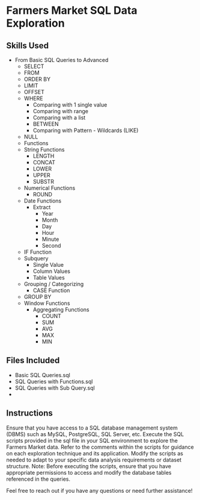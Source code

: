 # Farmers Market SQL Data Exploration

## Skills Used
 
* From Basic SQL Queries to Advanced 
    * SELECT
    * FROM
    * ORDER BY
    * LIMIT
    * OFFSET
    * WHERE
        * Comparing with 1 single value
        * Comparing with range
        * Comparing with a list
        * BETWEEN
        * Comparing with Pattern - Wildcards (LIKE)
    * NULL 
    * Functions
    * String Functions
        * LENGTH
        * CONCAT
        * LOWER
        * UPPER
        * SUBSTR
    * Numerical Functions
        * ROUND
    * Date Functions
        * Extract
            * Year
            * Month
            * Day
            * Hour
            * Minute
            * Second
    * IF Function
    * Subquery
        * Single Value
        * Column Values
        * Table Values
    * Grouping / Categorizing
        * CASE Function
    * GROUP BY
    * Window Functions
        * Aggregating Functions
            * COUNT
            * SUM
            * AVG
            * MAX
            * MIN

    
        

## Files Included

* Basic SQL Queries.sql
* SQL Queries with Functions.sql
* SQL Queries with Sub Query.sql
* 


## Instructions

Ensure that you have access to a SQL database management system (DBMS) such as MySQL, PostgreSQL, SQL Server, etc. Execute the SQL scripts provided in the sql file in your SQL environment to explore the Farmers Market data. Refer to the comments within the scripts for guidance on each exploration technique and its application. Modify the scripts as needed to adapt to your specific data analysis requirements or dataset structure. Note: Before executing the scripts, ensure that you have appropriate permissions to access and modify the database tables referenced in the queries.

Feel free to reach out if you have any questions or need further assistance!